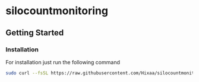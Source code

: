 # silocountmonitoring

## Getting Started 

### Installation 
For installation just run the following command
```sh
sudo curl --fsSL https://raw.githubusercontent.com/Hixaa/silocountmonitoring/main/install.sh | bash
```
